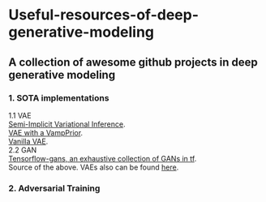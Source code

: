 # Useful-resources-of-deep-generative-modeling
## A collection of awesome github projects in deep generative modeling

### 1. SOTA implementations
  1.1 VAE  
    [Semi-Implicit Variational Inference](https://github.com/mingzhang-yin/SIVI).    
    [VAE with a VampPrior](https://github.com/jmtomczak/vae_vampprior).    
    [Vanilla VAE](https://github.com/hwalsuklee/tensorflow-mnist-VAE).  
  2.2 GAN  
    [Tensorflow-gans, an exhaustive collection of GANs in tf](https://github.com/TwistedW/tensorflow-GANs).   
    Source of the above. VAEs also can be found [here](https://github.com/hwalsuklee/tensorflow-generative-model-collections).  
    
### 2. Adversarial Training
